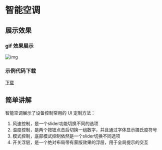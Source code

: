 # 智能空调

## 展示效果

### gif 效果展示

![img](../_images/case3.gif)

### 示例代码下载

[下载](https://raw.githubusercontent.com/penosext/bs_haasui/refs/heads/master/haasui_air_condition.zip)
## 简单讲解

智能空调展示了设备控制常用的 UI 定制方法：

1. 风速控制，是一个slider功能切换不同的选项
2. 温度控制，是两个按钮点击后切换一组数字，并且通过字体显示摄氏度符号
3. 模式控制，底部模式控制依然是一个slider切换不同选项
4. 开关浮层，是一个绝对布局带有蒙版效果的浮层，用于全局提示的交互
